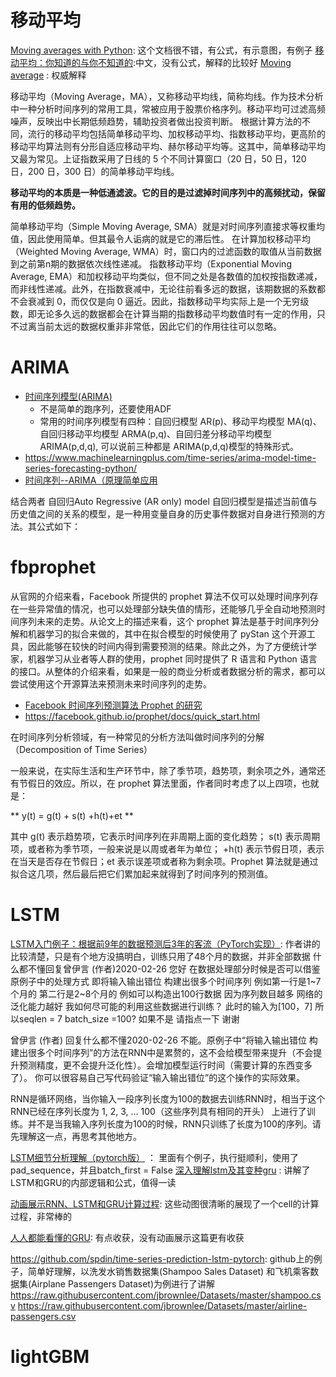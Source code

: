 


# 移动平均

[Moving averages with Python](https://towardsdatascience.com/moving-averages-in-python-16170e20f6c): 这个文档很不错，有公式，有示意图，有例子
[移动平均：你知道的与你不知道的](https://zhuanlan.zhihu.com/p/38276041):中文，没有公式，解释的比较好
[Moving average](https://en.wikipedia.org/wiki/Moving_average) : 权威解释

移动平均（Moving Average，MA），又称移动平均线，简称均线。作为技术分析中一种分析时间序列的常用工具，常被应用于股票价格序列。移动平均可过滤高频噪声，反映出中长期低频趋势，辅助投资者做出投资判断。
根据计算方法的不同，流行的移动平均包括简单移动平均、加权移动平均、指数移动平均，更高阶的移动平均算法则有分形自适应移动平均、赫尔移动平均等。这其中，简单移动平均又最为常见。上证指数采用了日线的 5 个不同计算窗口（20 日，50 日，120 日，200 日，300 日）的简单移动平均线。

**移动平均的本质是一种低通滤波。它的目的是过滤掉时间序列中的高频扰动，保留有用的低频趋势。**

简单移动平均（Simple Moving Average, SMA）就是对时间序列直接求等权重均值，因此使用简单。但其最令人诟病的就是它的滞后性。
在计算加权移动平均（Weighted Moving Average, WMA）时，窗口内的过滤函数的取值从当前数据到之前第n期的数据依次线性递减。
指数移动平均（Exponential Moving Average, EMA）和加权移动平均类似，但不同之处是各数值的加权按指数递减，而非线性递减。此外，在指数衰减中，无论往前看多远的数据，该期数据的系数都不会衰减到 0，而仅仅是向 0 逼近。因此，指数移动平均实际上是一个无穷级数，即无论多久远的数据都会在计算当期的指数移动平均数值时有一定的作用，只不过离当前太远的数据权重非非常低，因此它们的作用往往可以忽略。


# ARIMA

* [时间序列模型(ARIMA)](https://www.jianshu.com/p/4130bac8ebec)
    * 不是简单的跑序列，还要使用ADF
    * 常用的时间序列模型有四种：自回归模型 AR(p)、移动平均模型 MA(q)、自回归移动平均模型 ARMA(p,q)、自回归差分移动平均模型 ARIMA(p,d,q), 可以说前三种都是 ARIMA(p,d,q)模型的特殊形式。
* https://www.machinelearningplus.com/time-series/arima-model-time-series-forecasting-python/
* [时间序列--ARIMA（原理简单应用](https://blog.csdn.net/kylin_learn/article/details/85285163)

结合两者
自回归Auto Regressive (AR only) model 
自回归模型是描述当前值与历史值之间的关系的模型，是一种用变量自身的历史事件数据对自身进行预测的方法。其公式如下：  


# fbprophet

从官网的介绍来看，Facebook 所提供的 prophet 算法不仅可以处理时间序列存在一些异常值的情况，也可以处理部分缺失值的情形，还能够几乎全自动地预测时间序列未来的走势。从论文上的描述来看，这个 prophet 算法是基于时间序列分解和机器学习的拟合来做的，其中在拟合模型的时候使用了 pyStan 这个开源工具，因此能够在较快的时间内得到需要预测的结果。除此之外，为了方便统计学家，机器学习从业者等人群的使用，prophet 同时提供了 R 语言和 Python 语言的接口。从整体的介绍来看，如果是一般的商业分析或者数据分析的需求，都可以尝试使用这个开源算法来预测未来时间序列的走势。


* [Facebook 时间序列预测算法 Prophet 的研究](https://zhuanlan.zhihu.com/p/52330017)
* https://facebook.github.io/prophet/docs/quick_start.html

在时间序列分析领域，有一种常见的分析方法叫做时间序列的分解（Decomposition of Time Series）

一般来说，在实际生活和生产环节中，除了季节项，趋势项，剩余项之外，通常还有节假日的效应。所以，在 prophet 算法里面，作者同时考虑了以上四项，也就是：

** y(t) = g(t) + s(t) +h(t)+et **

其中 g(t) 表示趋势项，它表示时间序列在非周期上面的变化趋势；  s(t) 表示周期项，或者称为季节项，一般来说是以周或者年为单位； +h(t) 表示节假日项，表示在当天是否存在节假日；et 表示误差项或者称为剩余项。Prophet 算法就是通过拟合这几项，然后最后把它们累加起来就得到了时间序列的预测值。



# LSTM


[LSTM入门例子：根据前9年的数据预测后3年的客流（PyTorch实现）](https://zhuanlan.zhihu.com/p/94757947): 作者讲的比较清楚，只是有个地方没搞明白，训练只用了48个月的数据，并非全部数据
什么都不懂回复曾伊言 (作者)2020-02-26
您好 在数据处理部分时候是否可以借鉴原例子中的处理方式 即将输入输出错位 构建出很多个时间序列 例如第一行是1~7个月的 第二行是2~8个月的 例如可以构造出100行数据 因为序列数目越多 网络的泛化能力越好 我如何尽可能的利用这些数据进行训练？ 此时的输入为[100，7] 所以seqlen = 7 batch_size =100? 如果不是 请指点一下 谢谢


曾伊言 (作者) 回复什么都不懂2020-02-26
不能。原例子中“将输入输出错位 构建出很多个时间序列”的方法在RNN中是累赘的，这不会给模型带来提升（不会提升预测精度，更不会提升泛化性）。会增加模型运行时间（需要计算的东西变多了）。
你可以很容易自己写代码验证“输入输出错位”的这个操作的实际效果。


RNN是循环网络，当你输入一段序列长度为100的数据去训练RNN时，相当于这个RNN已经在序列长度为 1, 2, 3, ... 100（这些序列具有相同的开头） 上进行了训练。并不是当我输入序列长度为100的时候，RNN只训练了长度为100的序列。请先理解这一点，再思考其他地方。

[LSTM细节分析理解（pytorch版）](https://zhuanlan.zhihu.com/p/79064602) ： 里面有个例子，执行挺顺利，使用了pad_sequence，并且batch_first = False
[深入理解lstm及其变种gru](https://zhuanlan.zhihu.com/p/34203833) : 讲解了LSTM和GRU的内部逻辑和公式，值得一读

[动画展示RNN、LSTM和GRU计算过程](https://zhuanlan.zhihu.com/p/115823190): 这些动图很清晰的展现了一个cell的计算过程，非常棒的

[人人都能看懂的GRU](https://zhuanlan.zhihu.com/p/32481747): 有点收获，没有动画展示这篇更有收获

https://github.com/spdin/time-series-prediction-lstm-pytorch: github上的例子，简单好理解，以洗发水销售数据集(Shampoo Sales Dataset) 和飞机乘客数据集(Airplane Passengers Dataset)为例进行了讲解
  https://raw.githubusercontent.com/jbrownlee/Datasets/master/shampoo.csv
  https://raw.githubusercontent.com/jbrownlee/Datasets/master/airline-passengers.csv 


# lightGBM
